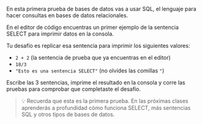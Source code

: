 En esta primera prueba de bases de datos vas a usar SQL, el lenguaje para hacer consultas en bases de datos relacionales.

En el editor de código encuentras un primer ejemplo de la sentencia SELECT para imprimir datos en la consola.

Tu desafío es replicar esa sentencia para imprimir los siguientes valores:

- `2 + 2` (la sentencia de prueba que ya encuentras en el editor)
- `18/3`
- `"Esto es una sentencia SELECT"` (no olvides las comillas `"`)

Escribe las 3 sentencias, imprime el resultado en la consola y corre las pruebas para comprobar que completaste el desafío.

> 💡 Recuerda que esta es la primera prueba. En las próximas clases aprenderás a profundidad cómo funciona SELECT, más sentencias SQL y otros tipos de bases de datos.
